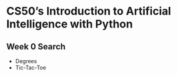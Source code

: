 # CS50’s Introduction to Artificial Intelligence with Python

## Week 0 Search

- Degrees
- Tic-Tac-Toe
